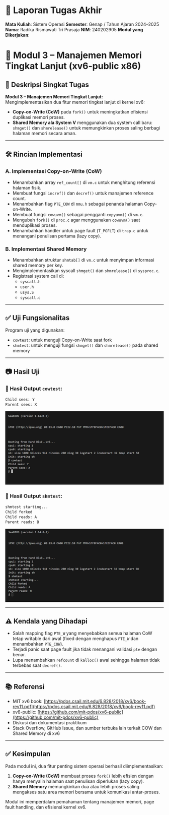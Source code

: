 # 📝 Laporan Tugas Akhir

**Mata Kuliah**: Sistem Operasi
**Semester**: Genap / Tahun Ajaran 2024–2025
**Nama**: Radika Rismawati Tri Prasaja
**NIM**: 240202905
**Modul yang Dikerjakan**:
# 🧪 Modul 3 – Manajemen Memori Tingkat Lanjut (xv6-public x86)

## 📌 Deskripsi Singkat Tugas  
**Modul 3 – Manajemen Memori Tingkat Lanjut:**  
Mengimplementasikan dua fitur memori tingkat lanjut di kernel xv6:  

- **Copy-on-Write (CoW)** pada `fork()` untuk meningkatkan efisiensi duplikasi memori proses.  
- **Shared Memory ala System V** menggunakan dua system call baru: `shmget()` dan `shmrelease()` untuk memungkinkan proses saling berbagi halaman memori secara aman.

---

## 🛠️ Rincian Implementasi  

### A. Implementasi Copy-on-Write (CoW)  
- Menambahkan array `ref_count[]` di `vm.c` untuk menghitung referensi halaman fisik.  
- Membuat fungsi `incref()` dan `decref()` untuk manajemen reference count.  
- Menambahkan flag `PTE_COW` di `mmu.h` sebagai penanda halaman Copy-on-Write.  
- Membuat fungsi `cowuvm()` sebagai pengganti `copyuvm()` di `vm.c`.  
- Mengubah `fork()` di `proc.c` agar menggunakan `cowuvm()` saat menduplikasi proses.  
- Menambahkan handler untuk page fault (`T_PGFLT`) di `trap.c` untuk menangani penulisan pertama (lazy copy).  

### B. Implementasi Shared Memory  
- Menambahkan struktur `shmtab[]` di `vm.c` untuk menyimpan informasi shared memory per key.  
- Mengimplementasikan syscall `shmget()` dan `shmrelease()` di `sysproc.c`.  
- Registrasi system call di:  
  - `syscall.h`  
  - `user.h`  
  - `usys.S`  
  - `syscall.c`  

---

## ✅ Uji Fungsionalitas  

Program uji yang digunakan:  
- `cowtest`: untuk menguji Copy-on-Write saat fork  
- `shmtest`: untuk menguji fungsi `shmget()` dan `shmrelease()` pada shared memory  

---

## 📷 Hasil Uji  

### 📍 Hasil Output `cowtest`:  
```
Child sees: Y  
Parent sees: X
```
![Hasil cowtest](./Screenshoot/HasilModul3A.png)

### 📍 Hasil Output `shmtest`:  
```
shmtest starting...  
Child forked  
Child reads: A  
Parent reads: B
```
![Hasil shmtest](./Screenshoot/HasilModul3B.png)

---

## ⚠️ Kendala yang Dihadapi  
- Salah mapping flag `PTE_W` yang menyebabkan semua halaman CoW tetap writable dari awal (fixed dengan menghapus `PTE_W` dan menambahkan `PTE_COW`).  
- Terjadi panic saat page fault jika tidak menangani validasi `pte` dengan benar.  
- Lupa menambahkan `refcount` di `kalloc()` awal sehingga halaman tidak terbebas saat `decref()`.

---

## 📚 Referensi  
- MIT xv6 book: [https://pdos.csail.mit.edu/6.828/2018/xv6/book-rev11.pdf](https://pdos.csail.mit.edu/6.828/2018/xv6/book-rev11.pdf)  
- xv6-public: [https://github.com/mit-pdos/xv6-public](https://github.com/mit-pdos/xv6-public)  
- Diskusi dan dokumentasi praktikum  
- Stack Overflow, GitHub Issue, dan sumber terbuka lain terkait COW dan Shared Memory di xv6  

---

## ✅ Kesimpulan  
Pada modul ini, dua fitur penting sistem operasi berhasil diimplementasikan:

1. **Copy-on-Write (CoW)** membuat proses `fork()` lebih efisien dengan hanya menyalin halaman saat penulisan diperlukan (lazy copy).  
2. **Shared Memory** memungkinkan dua atau lebih proses saling mengakses satu area memori bersama untuk komunikasi antar-proses.

Modul ini memperdalam pemahaman tentang manajemen memori, page fault handling, dan efisiensi kernel xv6.







